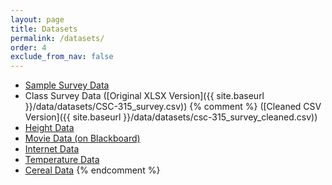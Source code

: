 ```yaml
---
layout: page
title: Datasets  
permalink: /datasets/
order: 4
exclude_from_nav: false 
---
```


* [Sample Survey Data](https://gdancik.github.io/CSC-315/data/datasets/survey.txt)
* Class Survey Data ([Original XLSX Version]({{ site.baseurl }}/data/datasets/CSC-315_survey.csv)) 
{% comment %}
([Cleaned CSV Version]({{ site.baseurl }}/data/datasets/csc-315_survey_cleaned.csv))
* [Height Data](http://pastebin.com/raw/g7UdTFKG)
* [Movie Data (on Blackboard)](https://ct-ecsu.blackboard.com/webapps/login/) 
* [Internet Data](http://pastebin.com/raw/enxWu6R6)
* [Temperature Data](http://pastebin.com/raw/KZgkViBK)
* [Cereal Data](http://pastebin.com/raw/0G6DrHyC)
{% endcomment %}
